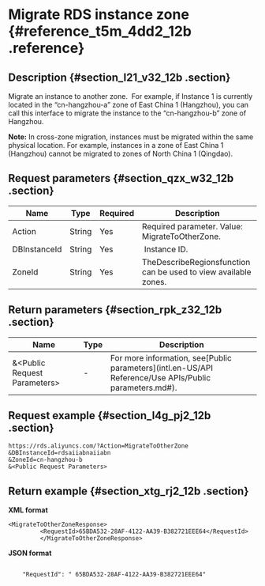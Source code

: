# Migrate RDS instance zone {#reference_t5m_4dd2_12b .reference}

## Description {#section_l21_v32_12b .section}

Migrate an instance to another zone.  For example, if Instance 1 is currently located in the “cn-hangzhou-a” zone of East China 1 \(Hangzhou\), you can call this interface to migrate the instance to the “cn-hangzhou-b” zone of Hangzhou.

**Note:** In cross-zone migration, instances must be migrated within the same physical location. For example, instances in a zone of East China 1 \(Hangzhou\) cannot be migrated to zones of North China 1 \(Qingdao\).

## Request parameters {#section_qzx_w32_12b .section}

|Name|Type|Required|Description|
|----|----|--------|-----------|
|Action|String|Yes|Required parameter. Value: MigrateToOtherZone.|
|DBInstanceId|String|Yes| Instance ID.|
|ZoneId|String|Yes|TheDescribeRegionsfunction can be used to view available zones.|

## Return parameters {#section_rpk_z32_12b .section}

|Name|Type|Description|
|----|----|-----------|
|&<Public Request Parameters\>|-|For more information, see[Public parameters](intl.en-US/API Reference/Use APIs/Public parameters.md#).|

## Request example {#section_l4g_pj2_12b .section}

```
https://rds.aliyuncs.com/?Action=MigrateToOtherZone
&DBInstanceId=rdsaiiabnaiiabn
&ZoneId=cn-hangzhou-b
&<Public Request Parameters>
```

## Return example {#section_xtg_rj2_12b .section}

**XML format**

```
<MigrateToOtherZoneResponse>
         <RequestId>65BDA532-28AF-4122-AA39-B382721EEE64</RequestId>
         </MigrateToOtherZoneResponse>
```

**JSON format**

```

    "RequestId": " 65BDA532-28AF-4122-AA39-B382721EEE64"

```

